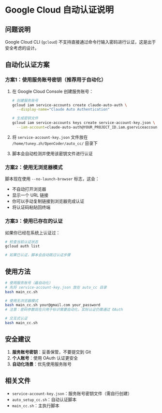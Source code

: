 # Google Cloud 自动认证说明

## 问题说明
Google Cloud CLI (`gcloud`) 不支持直接通过命令行输入密码进行认证，这是出于安全考虑的设计。

## 自动化认证方案

### 方案1：使用服务账号密钥（推荐用于自动化）

1. 在 Google Cloud Console 创建服务账号：
   ```bash
   # 创建服务账号
   gcloud iam service-accounts create claude-auto-auth \
     --display-name="Claude Auto Authentication"
   
   # 生成密钥文件
   gcloud iam service-accounts keys create service-account-key.json \
     --iam-account=claude-auto-auth@YOUR_PROJECT_ID.iam.gserviceaccount.com
   ```

2. 将 `service-account-key.json` 文件放在 `/home/tuney.zh/OpenCoder/auto_cc/` 目录下

3. 脚本会自动检测并使用该密钥文件进行认证

### 方案2：使用无浏览器模式

脚本现在使用 `--no-launch-browser` 标志，这会：
- 不自动打开浏览器
- 显示一个 URL 链接
- 你可以手动复制链接到浏览器完成认证
- 将认证码粘贴回终端

### 方案3：使用已存在的认证

如果你已经在系统上认证过：
```bash
# 检查当前认证状态
gcloud auth list

# 如果已认证，脚本会自动跳过认证步骤
```

## 使用方法

```bash
# 使用服务账号（最自动化）
# 先将 service-account-key.json 放在 auto_cc 目录
bash main_cc.sh

# 使用无浏览器模式
bash main_cc.sh your@gmail.com your_password
# 注意：密码参数现在只用于标识需要自动化，实际认证仍需通过 OAuth

# 交互式认证
bash main_cc.sh
```

## 安全建议

1. **服务账号密钥**：妥善保管，不要提交到 Git
2. **个人账号**：使用 OAuth 认证更安全
3. **自动化场景**：优先使用服务账号

## 相关文件

- `service-account-key.json`：服务账号密钥文件（需自行创建）
- `auto_setup_cc.sh`：自动认证脚本
- `main_cc.sh`：主执行脚本